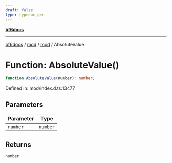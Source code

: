 ```yaml
---
draft: false
type: typedoc_gen
---
```


[**bf6docs**](../../../_index.md)

***

[bf6docs](../../../_index.md) / [mod](../../_index.md) / [mod](../_index.md) / AbsoluteValue

# Function: AbsoluteValue()

```ts
function AbsoluteValue(number): number;
```

Defined in: mod/index.d.ts:13477

## Parameters

| Parameter | Type |
| ------ | ------ |
| `number` | `number` |

## Returns

`number`
